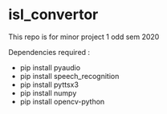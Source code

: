 # isl_convertor
This repo is for minor project 1 odd sem 2020

Dependencies required :

- pip install pyaudio
- pip install speech_recognition
- pip install pyttsx3
- pip install numpy
- pip install opencv-python

